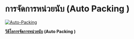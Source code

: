 # การจัดการหน่วยนับ (Auto Packing )

[![Auto-Packing](http://www.smlaccount.com/manual/wp-content/uploads/2017/10/Auto-Packing.jpg)](http://www.smlaccount.com/manual/wp-content/uploads/2017/10/Auto-Packing.jpg)

**[วีดีโอการจัดการหน่วยนับ](https://youtu.be/ACr8TEuLfhQ) (Auto Packing )**





